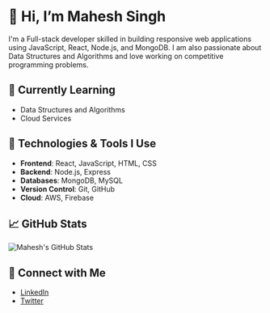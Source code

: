 # 👋 Hi, I’m Mahesh Singh

I'm a Full-stack developer skilled in building responsive web applications using JavaScript, React, Node.js, and MongoDB. I am also passionate about Data Structures and Algorithms and love working on competitive programming problems.

## 🌱 Currently Learning
- Data Structures and Algorithms
- Cloud Services

## 🔧 Technologies & Tools I Use
- **Frontend**: React, JavaScript, HTML, CSS
- **Backend**: Node.js, Express
- **Databases**: MongoDB, MySQL
- **Version Control**: Git, GitHub
- **Cloud**: AWS, Firebase

## 📈 GitHub Stats
![Mahesh's GitHub Stats](https://github-readme-stats.vercel.app/api?username=maheshsingh20&show_icons=true&hide_title=true)

## 🔗 Connect with Me
- [LinkedIn](https://www.linkedin.com/in/maheshsingh20)
- [Twitter](https://twitter.com/yourusername)

